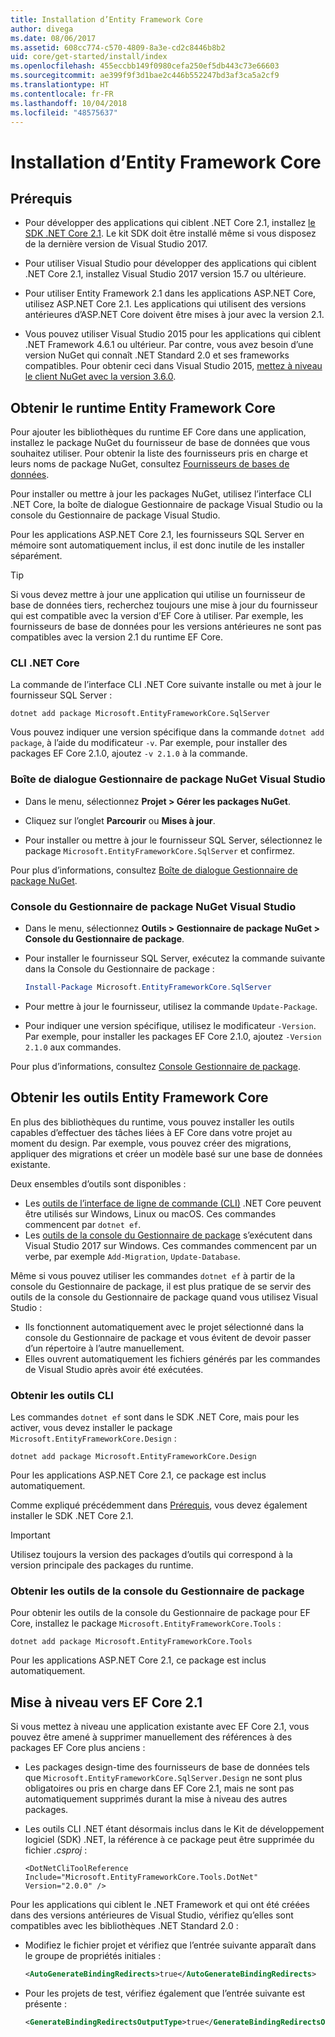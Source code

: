 ```yaml
---
title: Installation d’Entity Framework Core
author: divega
ms.date: 08/06/2017
ms.assetid: 608cc774-c570-4809-8a3e-cd2c8446b8b2
uid: core/get-started/install/index
ms.openlocfilehash: 455eccbb149f0980cefa250ef5db443c73e66603
ms.sourcegitcommit: ae399f9f3d1bae2c446b552247bd3af3ca5a2cf9
ms.translationtype: HT
ms.contentlocale: fr-FR
ms.lasthandoff: 10/04/2018
ms.locfileid: "48575637"
---
```

# <a name="installing-entity-framework-core"></a>Installation d’Entity Framework Core

## <a name="prerequisites"></a>Prérequis

* Pour développer des applications qui ciblent .NET Core 2.1, installez [le SDK .NET Core 2.1](https://www.microsoft.com/net/download/core). Le kit SDK doit être installé même si vous disposez de la dernière version de Visual Studio 2017.

* Pour utiliser Visual Studio pour développer des applications qui ciblent .NET Core 2.1, installez Visual Studio 2017 version 15.7 ou ultérieure.

* Pour utiliser Entity Framework 2.1 dans les applications ASP.NET Core, utilisez ASP.NET Core 2.1. Les applications qui utilisent des versions antérieures d’ASP.NET Core doivent être mises à jour avec la version 2.1.

* Vous pouvez utiliser Visual Studio 2015 pour les applications qui ciblent .NET Framework 4.6.1 ou ultérieur. Par contre, vous avez besoin d’une version NuGet qui connaît .NET Standard 2.0 et ses frameworks compatibles. Pour obtenir ceci dans Visual Studio 2015, [mettez à niveau le client NuGet avec la version 3.6.0](https://www.nuget.org/downloads).

## <a name="get-the-entity-framework-core-runtime"></a>Obtenir le runtime Entity Framework Core

Pour ajouter les bibliothèques du runtime EF Core dans une application, installez le package NuGet du fournisseur de base de données que vous souhaitez utiliser. Pour obtenir la liste des fournisseurs pris en charge et leurs noms de package NuGet, consultez [Fournisseurs de bases de données](../../providers/index.md).

Pour installer ou mettre à jour les packages NuGet, utilisez l’interface CLI .NET Core, la boîte de dialogue Gestionnaire de package Visual Studio ou la console du Gestionnaire de package Visual Studio.

Pour les applications ASP.NET Core 2.1, les fournisseurs SQL Server en mémoire sont automatiquement inclus, il est donc inutile de les installer séparément.

> [!TIP]  
> Si vous devez mettre à jour une application qui utilise un fournisseur de base de données tiers, recherchez toujours une mise à jour du fournisseur qui est compatible avec la version d’EF Core à utiliser. Par exemple, les fournisseurs de base de données pour les versions antérieures ne sont pas compatibles avec la version 2.1 du runtime EF Core.  

### <a name="net-core-cli"></a>CLI .NET Core

La commande de l’interface CLI .NET Core suivante installe ou met à jour le fournisseur SQL Server :

``` Console
dotnet add package Microsoft.EntityFrameworkCore.SqlServer
```

Vous pouvez indiquer une version spécifique dans la commande `dotnet add package`, à l’aide du modificateur `-v`. Par exemple, pour installer des packages EF Core 2.1.0, ajoutez `-v 2.1.0` à la commande.

### <a name="visual-studio-nuget-package-manager-dialog"></a>Boîte de dialogue Gestionnaire de package NuGet Visual Studio

* Dans le menu, sélectionnez **Projet > Gérer les packages NuGet**.

* Cliquez sur l’onglet **Parcourir** ou **Mises à jour**.

* Pour installer ou mettre à jour le fournisseur SQL Server, sélectionnez le package `Microsoft.EntityFrameworkCore.SqlServer` et confirmez.

Pour plus d’informations, consultez [Boîte de dialogue Gestionnaire de package NuGet](https://docs.microsoft.com/nuget/tools/package-manager-ui).

### <a name="visual-studio-nuget-package-manager-console"></a>Console du Gestionnaire de package NuGet Visual Studio

* Dans le menu, sélectionnez **Outils > Gestionnaire de package NuGet > Console du Gestionnaire de package**.

* Pour installer le fournisseur SQL Server, exécutez la commande suivante dans la Console du Gestionnaire de package :

  ``` PowerShell  
  Install-Package Microsoft.EntityFrameworkCore.SqlServer
  ```
* Pour mettre à jour le fournisseur, utilisez la commande `Update-Package`.

* Pour indiquer une version spécifique, utilisez le modificateur `-Version`. Par exemple, pour installer les packages EF Core 2.1.0, ajoutez `-Version 2.1.0` aux commandes.

Pour plus d’informations, consultez [Console Gestionnaire de package](https://docs.microsoft.com/nuget/tools/package-manager-console).

## <a name="get-entity-framework-core-tools"></a>Obtenir les outils Entity Framework Core

En plus des bibliothèques du runtime, vous pouvez installer les outils capables d’effectuer des tâches liées à EF Core dans votre projet au moment du design. Par exemple, vous pouvez créer des migrations, appliquer des migrations et créer un modèle basé sur une base de données existante.

Deux ensembles d’outils sont disponibles :
* Les [outils de l’interface de ligne de commande (CLI)](../../miscellaneous/cli/dotnet.md) .NET Core peuvent être utilisés sur Windows, Linux ou macOS. Ces commandes commencent par `dotnet ef`. 
* Les [outils de la console du Gestionnaire de package](../../miscellaneous/cli/powershell.md) s’exécutent dans Visual Studio 2017 sur Windows. Ces commandes commencent par un verbe, par exemple `Add-Migration`, `Update-Database`.

Même si vous pouvez utiliser les commandes `dotnet ef` à partir de la console du Gestionnaire de package, il est plus pratique de se servir des outils de la console du Gestionnaire de package quand vous utilisez Visual Studio :
* Ils fonctionnent automatiquement avec le projet sélectionné dans la console du Gestionnaire de package et vous évitent de devoir passer d’un répertoire à l’autre manuellement.  
* Elles ouvrent automatiquement les fichiers générés par les commandes de Visual Studio après avoir été exécutées.

<a name="cli"></a>

### <a name="get-the-cli-tools"></a>Obtenir les outils CLI

Les commandes `dotnet ef` sont dans le SDK .NET Core, mais pour les activer, vous devez installer le package `Microsoft.EntityFrameworkCore.Design` :

 ``` Console    
dotnet add package Microsoft.EntityFrameworkCore.Design 
``` 

Pour les applications ASP.NET Core 2.1, ce package est inclus automatiquement.

Comme expliqué précédemment dans [Prérequis](#prerequisites), vous devez également installer le SDK .NET Core 2.1.

> [!IMPORTANT]      
> Utilisez toujours la version des packages d’outils qui correspond à la version principale des packages du runtime.

### <a name="get-the-package-manager-console-tools"></a>Obtenir les outils de la console du Gestionnaire de package

Pour obtenir les outils de la console du Gestionnaire de package pour EF Core, installez le package `Microsoft.EntityFrameworkCore.Tools` :

 ``` Console    
dotnet add package Microsoft.EntityFrameworkCore.Tools
``` 

Pour les applications ASP.NET Core 2.1, ce package est inclus automatiquement.

## <a name="upgrading-to-ef-core-21"></a>Mise à niveau vers EF Core 2.1

Si vous mettez à niveau une application existante avec EF Core 2.1, vous pouvez être amené à supprimer manuellement des références à des packages EF Core plus anciens :

* Les packages design-time des fournisseurs de base de données tels que `Microsoft.EntityFrameworkCore.SqlServer.Design` ne sont plus obligatoires ou pris en charge dans EF Core 2.1, mais ne sont pas automatiquement supprimés durant la mise à niveau des autres packages.

* Les outils CLI .NET étant désormais inclus dans le Kit de développement logiciel (SDK) .NET, la référence à ce package peut être supprimée du fichier *.csproj* :

  ```
  <DotNetCliToolReference Include="Microsoft.EntityFrameworkCore.Tools.DotNet" Version="2.0.0" />
  ```

Pour les applications qui ciblent le .NET Framework et qui ont été créées dans des versions antérieures de Visual Studio, vérifiez qu’elles sont compatibles avec les bibliothèques .NET Standard 2.0 :

  * Modifiez le fichier projet et vérifiez que l’entrée suivante apparaît dans le groupe de propriétés initiales :

    ``` xml
    <AutoGenerateBindingRedirects>true</AutoGenerateBindingRedirects>
    ```

  * Pour les projets de test, vérifiez également que l’entrée suivante est présente :

    ``` xml
    <GenerateBindingRedirectsOutputType>true</GenerateBindingRedirectsOutputType>
    ```
